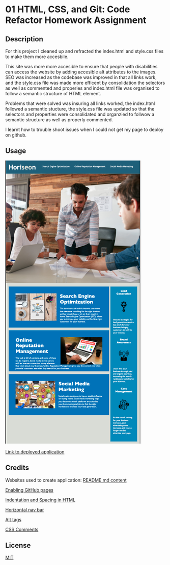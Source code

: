 # 01 HTML, CSS, and Git: Code Refactor Homework Assignment
## Description

For this project I cleaned up and refracted the index.html and style.css files to make them more accesbile. 

This site was more more accesible to ensure that people with disabilities can access the website by adding accesible alt attributes to the images. SEO was increased as the codebase was improved in that all links work, and the style.css file was made more efficent by consolidation the selectors as well as commented and properies and index.html file was organised to follow a semantic structure of HTML element. 

Problems that were solved was insuring all links worked, the index.html followed a semantic stucture, the style.css file was updated so that the selectors and properties were consolidated and organzied to follwow a semantic structure as well as properly commented.

 I learnt how to trouble shoot issues when I could not get my page to deploy on github. 

## Usage
 
![Screen-shot-of-final-product](assets/images/Horiseon-Screenshot.png)

[Link to deployed application](https://harmane4.github.io/homework-1/ )

## Credits
Websites used to create application: 
[README.md content](https://coding-boot-camp.github.io/full-stack/github/professional-readme-guide )
 
[Enabling GitHub pages](https://youtu.be/P4Mu1t5rIXg )

[Indentation and Spacing in HTML](https://courses.cs.washington.edu/courses/cse154/17au/styleguide/html-css/spacing-indentation-html.html#:~:text=Spacing%20and%20indentation%20should%20be,inside%20of%20its%20parent%20tag.)

[Horizontal nav bar](https://www.w3schools.com/css/css_navbar_horizontal.asp)

[Alt tags](https://webaim.org/techniques/alttext/)

[CSS Comments](https://sparkbox.com/foundry/lets_write_beautiful_css_comments)

## License 
[MIT](https://choosealicense.com/licenses/mit/)
